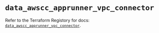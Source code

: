 # `data_awscc_apprunner_vpc_connector`

Refer to the Terraform Registory for docs: [`data_awscc_apprunner_vpc_connector`](https://registry.terraform.io/providers/hashicorp/awscc/0.70.0/docs/data-sources/apprunner_vpc_connector).
